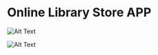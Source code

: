 # Online Library Store APP

![Alt Text](https://github.com/SamidiPrarthana/Mad-Lab/blob/master/WhatsApp%20Image%202024-07-25%20at%2012.16.54%20AM.jpeg?raw=true)  

![Alt Text](https://github.com/SamidiPrarthana/Mad-Lab/blob/master/WhatsApp%20Image%202024-07-25%20at%2012.16.54%20AM%20(1).jpeg?raw=true)  
